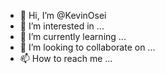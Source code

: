 - 👋 Hi, I’m @KevinOsei
- 👀 I’m interested in ...
- 🌱 I’m currently learning ...
- 💞️ I’m looking to collaborate on ...
- 📫 How to reach me ...

<!---
KevinOsei/KevinOsei is a ✨ special ✨ repository because its `README.md` (this file) appears on your GitHub profile.
You can click the Preview link to take a look at your changes.
--->
